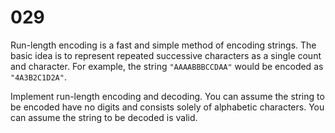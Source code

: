 [_metadata_:number]:-      "29"
[_metadata_:difficulty]:-  "Easy"
[_metadata_:asker]:-       "Amazon"
[_metadata_:tags]:-        "encode decode string"

# 029

Run-length encoding is a fast and simple method of encoding strings. The basic idea is to represent repeated successive characters as a single count and character. For example, the string `"AAAABBBCCDAA"` would be encoded as `"4A3B2C1D2A"`.

Implement run-length encoding and decoding. You can assume the string to be encoded have no digits and consists solely of alphabetic characters. You can assume the string to be decoded is valid.
